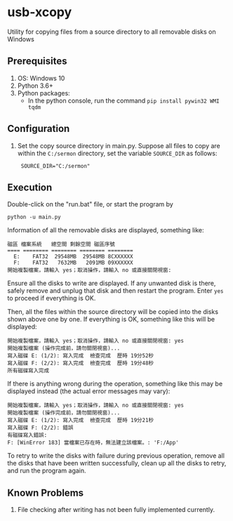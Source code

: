 # usb-xcopy

Utility for copying files from a source directory to all removable disks on Windows

## Prerequisites

1. OS: Windows 10
1. Python 3.6+
1. Python packages:
    - In the python console, run the command `pip install pywin32 WMI tqdm`

## Configuration

1. Set the copy source directory in main.py. Suppose all files to copy are within the `C:/sermon` directory, set the variable `SOURCE_DIR` as follows:

		SOURCE_DIR="C:/sermon"

## Execution

Double-click on the "run.bat" file, or start the program by

```
python -u main.py
```

Information of all the removable disks are displayed, something like:

```
磁區 檔案系統   總空間 剩餘空間 磁區序號
==== ======== ======== ======== ========
  E:    FAT32  29548MB  29548MB 8CXXXXXX
  F:    FAT32   7632MB   2091MB 09XXXXXX
開始複製檔案，請輸入 yes；取消操作，請輸入 no 或直接關閉視窗:
```

Ensure all the disks to write are displayed. If any unwanted disk is there, safely remove and unplug that disk and then restart the program. Enter `yes` to proceed if everything is OK.

Then, all the files within the source directory will be copied into the disks shown above one by one. If everything is OK, something like this will be displayed:

```
開始複製檔案，請輸入 yes；取消操作，請輸入 no 或直接關閉視窗: yes
開始複製檔案 (操作完成前，請勿關閉視窗)...
寫入磁碟 E: (1/2): 寫入完成  檢查完成  歷時 19分52秒
寫入磁碟 F: (2/2): 寫入完成  檢查完成  歷時 19分48秒
所有磁碟寫入完成
```

If there is anything wrong during the operation, something like this may be displayed instead (the actual error messages may vary):

```
開始複製檔案，請輸入 yes；取消操作，請輸入 no 或直接關閉視窗: yes
開始複製檔案 (操作完成前，請勿關閉視窗)...
寫入磁碟 E: (1/2): 寫入完成  檢查完成  歷時 19分21秒
寫入磁碟 F: (2/2): 錯誤
有磁碟寫入錯誤:
F: [WinError 183] 當檔案已存在時，無法建立該檔案。: 'F:/App'
```

To retry to write the disks with failure during previous operation, remove all the disks that have been written successfully, clean up all the disks to retry, and run the program again.

## Known Problems

1. File checking after writing has not been fully implemented currently.
